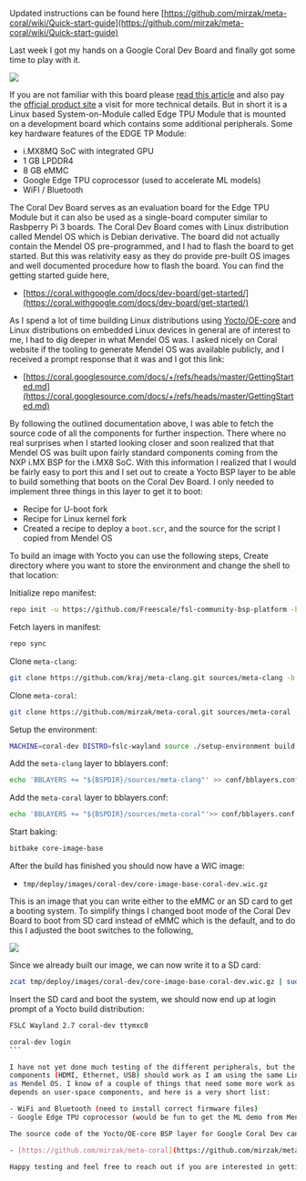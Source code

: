 Updated instructions can be found here
[https://github.com/mirzak/meta-coral/wiki/Quick-start-guide](https://github.com/mirzak/meta-coral/wiki/Quick-start-guide)

Last week I got my hands on a Google Coral Dev Board and finally got some time
to play with it.

![](https://lh3.googleusercontent.com/ySyx1CFwvy7dxA6L7XJCOb4jD6H4UK1DYa6jUUm8EFFbC40ce3YXkWNDKPnQLtATwhSDThPi0Dr5LfJHBzYf6VM7y5W7XT3qYrjWIA=w1000-rw)

If you are not familiar with this board please
[read this article](https://www.theverge.com/circuitbreaker/2019/3/6/18253106/google-ai-developer-new-tools-dev-board-usb-accelerator-camera-coral)
and also pay the
[official product site](https://coral.withgoogle.com/products/dev-board) a visit
for more technical details. But in short it is a Linux based System-on-Module
called Edge TPU Module that is mounted on a development board which contains
some additional peripherals. Some key hardware features of the EDGE TP Module:

-   i.MX8MQ SoC with integrated GPU
-   1 GB LPDDR4
-   8 GB eMMC
-   Google Edge TPU coprocessor (used to accelerate ML models)
-   WiFI / Bluetooth

The Coral Dev Board serves as an evaluation board for the Edge TPU Module but
it can also be used as a single-board computer similar to Rasbperry Pi 3 boards.
The Coral Dev Board comes with Linux distribution called Mendel OS which is
Debian derivative. The board did not actually contain the Mendel OS
pre-programmed, and I had to flash the board to get started. But this was
relativity easy as they do provide pre-built OS images and well documented
procedure how to flash the board. You can find the getting started guide here,

- [https://coral.withgoogle.com/docs/dev-board/get-started/](https://coral.withgoogle.com/docs/dev-board/get-started/)

As I spend a lot of time building Linux distributions using
[Yocto/OE-core](https://www.yoctoproject.org/) and Linux distributions on
embedded Linux devices in general are of interest to me, I had to dig deeper
in what Mendel OS was. I asked nicely on Coral website if the tooling to
generate Mendel OS was available publicly, and I received a prompt response
that it was and I got this link:

- [https://coral.googlesource.com/docs/+/refs/heads/master/GettingStarted.md](https://coral.googlesource.com/docs/+/refs/heads/master/GettingStarted.md)

By following the outlined documentation above, I was able to fetch the source
code of all the components for further inspection. There where no real surprises
when I started looking closer and soon realized that that Mendel OS was built
upon fairly standard components coming from the NXP i.MX BSP for the i.MX8 SoC.
With this information I realized that I would be fairly easy to port this and I
set out to create a Yocto BSP layer to be able to build something that boots on
the Coral Dev Board. I only needed to implement three things in this layer to
get it to boot:

- Recipe for U-boot fork
- Recipe for Linux kernel fork
- Created a recipe to deploy a `boot.scr`, and the source for the script I
  copied from Mendel OS

To build an image with Yocto you can use the following steps, Create directory
where you want to store the environment and change the shell to that location:

Initialize repo manifest:

```bash
repo init -u https://github.com/Freescale/fsl-community-bsp-platform -b warrior
```

Fetch layers in manifest:

```bash
repo sync
```

Clone `meta-clang`:

```bash
git clone https://github.com/kraj/meta-clang.git sources/meta-clang -b warrior
```

Clone `meta-coral`:

```bash
git clone https://github.com/mirzak/meta-coral.git sources/meta-coral -b warrior
```

Setup the environment:

```bash
MACHINE=coral-dev DISTRO=fslc-wayland source ./setup-environment build
```

Add the `meta-clang` layer to bblayers.conf:

```bash
echo 'BBLAYERS += "${BSPDIR}/sources/meta-clang"' >> conf/bblayers.conf
```

Add the `meta-coral` layer to bblayers.conf:

```bash
echo 'BBLAYERS += "${BSPDIR}/sources/meta-coral"'>> conf/bblayers.conf
```

Start baking:

```bash
bitbake core-image-base
```

After the build has finished you should now have a WIC image:

- `tmp/deploy/images/coral-dev/core-image-base-coral-dev.wic.gz`

This is an image that you can write either to the eMMC or an SD card to get a
booting system. To simplify things I changed boot mode of the Coral Dev Board
to boot from SD card instead of eMMC which is the default, and to do this I
adjusted the boot switches to the following,

![](https://coral.withgoogle.com/static/docs/images/devboard/devboard-bootmode-sdcard.jpg)

Since we already built our image, we can now write it to a SD card:

```bash
zcat tmp/deploy/images/coral-dev/core-image-base-coral-dev.wic.gz | sudo dd of=<device> bs=4M
```

Insert the SD card and boot the system, we should now end up at login prompt of a Yocto build distribution:

````bash
FSLC Wayland 2.7 coral-dev ttymxc0

coral-dev login
```

I have not yet done much testing of the different peripherals, but the basic
components (HDMI, Ethernet, USB) should work as I am using the same Linux kernel
as Mendel OS. I know of a couple of things that need some more work as it
depends on user-space components, and here is a very short list:

- WiFi and Bluetooth (need to install correct firmware files)
- Google Edge TPU coprocessor (would be fun to get the ML demo from Mendel OS running in Yocto)

The source code of the Yocto/OE-core BSP layer for Google Coral Dev can be found here

- [https://github.com/mirzak/meta-coral](https://github.com/mirzak/meta-coral)

Happy testing and feel free to reach out if you are interested in getting involved.

